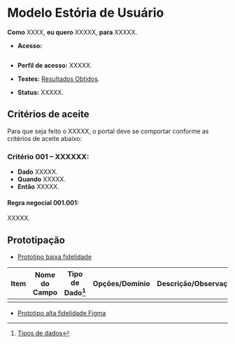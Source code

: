 # Modelo Estória de Usuário

**Como** XXXX, **eu quero** XXXXX, **para** XXXXX.

- **Acesso:** 

```mermaid

```

- **Perfil de acesso:** XXXXX. 

- **Testes:** [Resultados Obtidos]().

- **Status:** XXXXX. 

## Critérios de aceite
Para que seja feito o XXXXX, o portal deve se comportar conforme as critérios de aceite abaixo:

### **Critério 001 – XXXXXX:**
- **Dado** XXXXX.
- **Quando** XXXXX.
- **Então** XXXXX.

#### **Regra negocial 001.001**: 
XXXXX.

## Prototipação

- [Prototipo baixa fidelidade](/assets/pdfs/prototipo_telas_ckan.pdf)

| Item |                        Nome do Campo                        | Tipo de Dado[^1] | Opções/Domínio |     Descrição/Observações      |
|------|-------------------------------------------------------------|------------------|----------------|--------------------------------|
|    | | | ||

- [Prototipo alta fidelidade Figma](https://www.figma.com/proto/X0SZVAiL6Auf6pqssoewnn/SEPLAG-CKAN?node-id=2%3A387&scaling=min-zoom&page-id=2%3A387&starting-point-node-id=217%3A1115) 

[^1]: [Tipos de dados](../../modelos/tipos_dado_formulario_html.md)